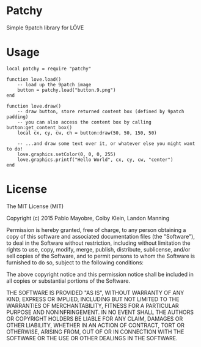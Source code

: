 # Patchy

Simple 9patch library for LÖVE

# Usage

```
local patchy = require "patchy"

function love.load()
	-- load up the 9patch image
	button = patchy.load("button.9.png")
end

function love.draw()
	-- draw button, store returned content box (defined by 9patch padding)
	-- you can also access the content box by calling button:get_content_box()
	local cx, cy, cw, ch = button:draw(50, 50, 150, 50)

	-- ...and draw some text over it, or whatever else you might want to do!
	love.graphics.setColor(0, 0, 0, 255)
	love.graphics.printf("Hello World", cx, cy, cw, "center")
end
```

# License

The MIT License (MIT)

Copyright (c) 2015 Pablo Mayobre, Colby Klein, Landon Manning

Permission is hereby granted, free of charge, to any person obtaining a copy
of this software and associated documentation files (the "Software"), to deal
in the Software without restriction, including without limitation the rights
to use, copy, modify, merge, publish, distribute, sublicense, and/or sell
copies of the Software, and to permit persons to whom the Software is
furnished to do so, subject to the following conditions:

The above copyright notice and this permission notice shall be included in all
copies or substantial portions of the Software.

THE SOFTWARE IS PROVIDED "AS IS", WITHOUT WARRANTY OF ANY KIND, EXPRESS OR
IMPLIED, INCLUDING BUT NOT LIMITED TO THE WARRANTIES OF MERCHANTABILITY,
FITNESS FOR A PARTICULAR PURPOSE AND NONINFRINGEMENT. IN NO EVENT SHALL THE
AUTHORS OR COPYRIGHT HOLDERS BE LIABLE FOR ANY CLAIM, DAMAGES OR OTHER
LIABILITY, WHETHER IN AN ACTION OF CONTRACT, TORT OR OTHERWISE, ARISING FROM,
OUT OF OR IN CONNECTION WITH THE SOFTWARE OR THE USE OR OTHER DEALINGS IN THE
SOFTWARE.
